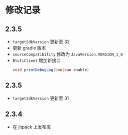 # 修改记录

## 2.3.5
- `targetSdkVersion` 更新至 32
- 更新 gradle 版本
- `sourceCompatibility` 修改为 `JavaVersion.VERSION_1_8`
- `BlufiClient` 增加新接口
  ```java
  void printDebugLog(boolean enable)
  ```

## 2.3.5
- `targetSdkVersion` 更新至 31

## 2.3.4
- 在 jitpack 上发布库